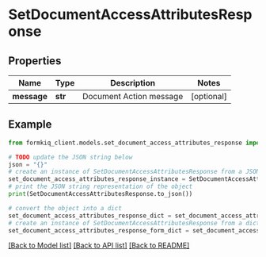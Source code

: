 # SetDocumentAccessAttributesResponse


## Properties

Name | Type | Description | Notes
------------ | ------------- | ------------- | -------------
**message** | **str** | Document Action message | [optional] 

## Example

```python
from formkiq_client.models.set_document_access_attributes_response import SetDocumentAccessAttributesResponse

# TODO update the JSON string below
json = "{}"
# create an instance of SetDocumentAccessAttributesResponse from a JSON string
set_document_access_attributes_response_instance = SetDocumentAccessAttributesResponse.from_json(json)
# print the JSON string representation of the object
print(SetDocumentAccessAttributesResponse.to_json())

# convert the object into a dict
set_document_access_attributes_response_dict = set_document_access_attributes_response_instance.to_dict()
# create an instance of SetDocumentAccessAttributesResponse from a dict
set_document_access_attributes_response_form_dict = set_document_access_attributes_response.from_dict(set_document_access_attributes_response_dict)
```
[[Back to Model list]](../README.md#documentation-for-models) [[Back to API list]](../README.md#documentation-for-api-endpoints) [[Back to README]](../README.md)


